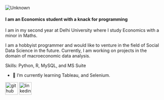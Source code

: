 ![Unknown](https://user-images.githubusercontent.com/43312932/193399382-53bcaf95-c603-4b8e-ba4a-0096e7013169.png)

#### I am an Economics student with a knack for programming

I am in my second year at Delhi University where I study Economics with a minor in Maths.

I am a hobbyist programmer and would like to venture in the field of Social Data Science in the future. Currently, I am working on projects in the domain of macroeconomic data analysis.


Skills: Python, R, MySQL, and MS Suite

- 🌱 I’m currently learning Tableau, and Selenium.


[<img src='https://cdn.jsdelivr.net/npm/simple-icons@3.0.1/icons/github.svg' alt='github' height='40'>](https://github.com/t-madhaw)  [<img src='https://cdn.jsdelivr.net/npm/simple-icons@3.0.1/icons/linkedin.svg' alt='linkedin' height='40'>](https://www.linkedin.com/in/tanvi-madhaw/)  


